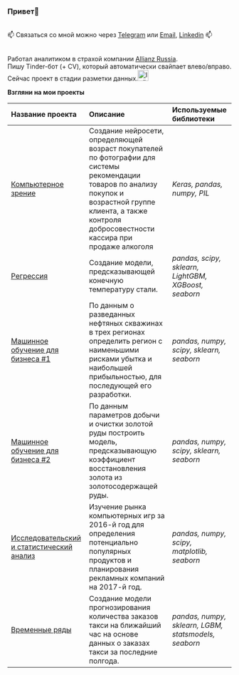 ### Привет👋


<br>📫 Связаться со мной можно через [Telegram](https://t.me/cannon_roar) или [Email](mailto:artem.pus.alex@gmail.com), [Linkedin](https://www.linkedin.com/in/artempushkarev/) 📫</br>

<br>Работал аналитиком в страхой компании [Allianz Russia](https://www.allianz.com/en.html).
<br>Пишу Tinder-бот (+ CV), который автоматически свайпает влево/вправо. Сейчас проект в стадии разметки данных.<img src="https://user-images.githubusercontent.com/20427370/187046413-d05ac2b9-05b3-4589-a2f3-b6449ba75e49.png" alt="InfiniteGraph Logo" width="24"></br>


**Взгляни на мои проекты**

| Название проекта | Описание | Используемые библиотеки | 
| :---------------------- | :---------------------- | :---------------------- |
| [Компьютерное зрение](https://github.com/cannonroar/Portfolio_projects/blob/main/Computer_Vision) | Создание нейросети, определяющей возраст покупателей по фотографии для системы рекомендации товаров по анализу покупок и возрастной группе клиента, а также контроля добросовестности кассира при продаже алкоголя | *Keras, pandas, numpy, PIL* |
| [Регрессия](https://github.com/cannonroar/Portfolio_projects/blob/main/Regression) | Создание модели, предсказывающей конечную температуру стали. | *pandas, scipy, sklearn, LightGBM, XGBoost, seaborn* |
| [Машинное обучение для бизнеса #1](https://github.com/cannonroar/Portfolio_projects/blob/main/ML_for_Business_1) | По данным о разведанных нефтяных скважинах в трех регионах определить регион с наименьшими рисками убытка и наибольшей прибыльностью, для последующей его разработки. | *pandas, numpy, scipy, sklearn, seaborn* |
| [Машинное обучение для бизнеса #2](https://github.com/cannonroar/Portfolio_projects/blob/main/ML_for_Business_2) | По данным параметров добычи и очистки золотой руды построить модель, предсказывающую коэффициент восстановления золота из золотосодержащей руды. | *pandas, numpy, scipy, sklearn, seaborn* |
| [Исследовательский и статистический анализ](https://github.com/cannonroar/Portfolio_projects/blob/main/Research_and_Statistical_Analysis) | Изучение рынка компьютерных игр за 2016-й год для определения потенциально популярных продуктов и планирования рекламных компаний на 2017-й год. | *pandas, numpy, scipy, matplotlib, seaborn* |
| [Временные ряды](https://github.com/cannonroar/Portfolio_projects/blob/main/Time_Series) | Создание модели прогнозирования количества заказов такси на ближайший час на основе данных о заказах такси за последние полгода. | *pandas, numpy, sklearn, LGBM, statsmodels, seaborn* |
